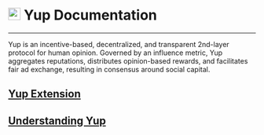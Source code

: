
# <img src="/icon.png" height="25px" style="bottom:0px;"></img>  Yup Documentation
---

Yup is an incentive-based, decentralized, and transparent 2nd-layer protocol for human opinion. Governed by an influence metric, Yup aggregates reputations, distributes opinion-based rewards, and facilitates fair ad exchange, resulting in consensus around social capital.

## [Yup Extension](extension.md)
## [Understanding Yup](understanding.md)
